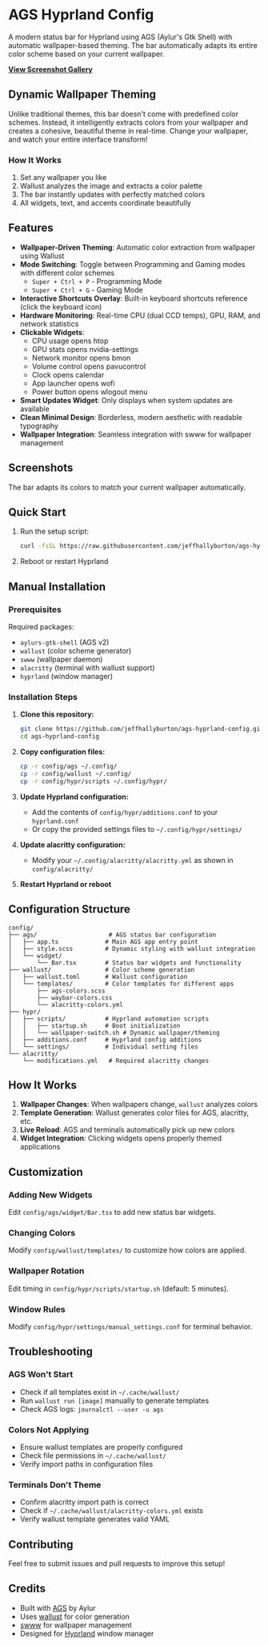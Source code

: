 # AGS Hyprland Config

A modern status bar for Hyprland using AGS (Aylur's Gtk Shell) with automatic wallpaper-based theming. The bar automatically adapts its entire color scheme based on your current wallpaper.

**[View Screenshot Gallery](SCREENSHOTS.md)**

## Dynamic Wallpaper Theming

Unlike traditional themes, this bar doesn't come with predefined color schemes. Instead, it intelligently extracts colors from your wallpaper and creates a cohesive, beautiful theme in real-time. Change your wallpaper, and watch your entire interface transform!

### How It Works
1. Set any wallpaper you like
2. Wallust analyzes the image and extracts a color palette
3. The bar instantly updates with perfectly matched colors
4. All widgets, text, and accents coordinate beautifully

## Features

- **Wallpaper-Driven Theming**: Automatic color extraction from wallpaper using Wallust
- **Mode Switching**: Toggle between Programming and Gaming modes with different color schemes
  - `Super + Ctrl + P` - Programming Mode
  - `Super + Ctrl + G` - Gaming Mode
- **Interactive Shortcuts Overlay**: Built-in keyboard shortcuts reference (click the keyboard icon)
- **Hardware Monitoring**: Real-time CPU (dual CCD temps), GPU, RAM, and network statistics
- **Clickable Widgets**: 
  - CPU usage opens htop
  - GPU stats opens nvidia-settings
  - Network monitor opens bmon
  - Volume control opens pavucontrol
  - Clock opens calendar
  - App launcher opens wofi
  - Power button opens wlogout menu
- **Smart Updates Widget**: Only displays when system updates are available
- **Clean Minimal Design**: Borderless, modern aesthetic with readable typography  
- **Wallpaper Integration**: Seamless integration with swww for wallpaper management

## Screenshots

The bar adapts its colors to match your current wallpaper automatically.

## Quick Start

1. Run the setup script:
   ```bash
   curl -fsSL https://raw.githubusercontent.com/jeffhallyburton/ags-hyprland-config/main/install.sh | bash
   ```

2. Reboot or restart Hyprland

## Manual Installation

### Prerequisites

Required packages:
- `aylurs-gtk-shell` (AGS v2)
- `wallust` (color scheme generator)
- `swww` (wallpaper daemon)
- `alacritty` (terminal with wallust support)
- `hyprland` (window manager)

### Installation Steps

1. **Clone this repository:**
   ```bash
   git clone https://github.com/jeffhallyburton/ags-hyprland-config.git
   cd ags-hyprland-config
   ```

2. **Copy configuration files:**
   ```bash
   cp -r config/ags ~/.config/
   cp -r config/wallust ~/.config/
   cp -r config/hypr/scripts ~/.config/hypr/
   ```

3. **Update Hyprland configuration:**
   - Add the contents of `config/hypr/additions.conf` to your `hyprland.conf`
   - Or copy the provided settings files to `~/.config/hypr/settings/`

4. **Update alacritty configuration:**
   - Modify your `~/.config/alacritty/alacritty.yml` as shown in `config/alacritty/`

5. **Restart Hyprland or reboot**

## Configuration Structure

```
config/
├── ags/                    # AGS status bar configuration
│   ├── app.ts             # Main AGS app entry point
│   ├── style.scss         # Dynamic styling with wallust integration
│   └── widget/
│       └── Bar.tsx        # Status bar widgets and functionality
├── wallust/               # Color scheme generation
│   ├── wallust.toml       # Wallust configuration
│   └── templates/         # Color templates for different apps
│       ├── ags-colors.scss
│       ├── waybar-colors.css
│       └── alacritty-colors.yml
├── hypr/
│   ├── scripts/           # Hyprland automation scripts
│   │   ├── startup.sh     # Boot initialization
│   │   └── wallpaper-switch.sh # Dynamic wallpaper/theming
│   ├── additions.conf     # Hyprland config additions
│   └── settings/          # Individual setting files
└── alacritty/
    └── modifications.yml   # Required alacritty changes
```

## How It Works

1. **Wallpaper Changes**: When wallpapers change, `wallust` analyzes colors
2. **Template Generation**: Wallust generates color files for AGS, alacritty, etc.
3. **Live Reload**: AGS and terminals automatically pick up new colors
4. **Widget Integration**: Clicking widgets opens properly themed applications

## Customization

### Adding New Widgets

Edit `config/ags/widget/Bar.tsx` to add new status bar widgets.

### Changing Colors

Modify `config/wallust/templates/` to customize how colors are applied.

### Wallpaper Rotation

Edit timing in `config/hypr/scripts/startup.sh` (default: 5 minutes).

### Window Rules

Modify `config/hypr/settings/manual_settings.conf` for terminal behavior.

## Troubleshooting

### AGS Won't Start
- Check if all templates exist in `~/.cache/wallust/`
- Run `wallust run [image]` manually to generate templates
- Check AGS logs: `journalctl --user -u ags`

### Colors Not Applying
- Ensure wallust templates are properly configured
- Check file permissions in `~/.cache/wallust/`
- Verify import paths in configuration files

### Terminals Don't Theme
- Confirm alacritty import path is correct
- Check if `~/.cache/wallust/alacritty-colors.yml` exists
- Verify wallust template generates valid YAML

## Contributing

Feel free to submit issues and pull requests to improve this setup!

## Credits

- Built with [AGS](https://github.com/Aylur/ags) by Aylur
- Uses [wallust](https://codeberg.org/explosion-mental/wallust) for color generation
- [swww](https://github.com/Horus645/swww) for wallpaper management
- Designed for [Hyprland](https://hyprland.org/) window manager